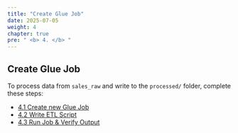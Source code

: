 ```yaml
---
title: "Create Glue Job"
date: 2025-07-05
weight: 4
chapter: true
pre: " <b> 4. </b> "
---
```


## Create Glue Job

To process data from `sales_raw` and write to the `processed/` folder, complete these steps:

- [4.1 Create new Glue Job](./4.1-create-new-job)
- [4.2 Write ETL Script](./4.2-write-etl-script)
- [4.3 Run Job & Verify Output](./4.3-run-and-verify)
